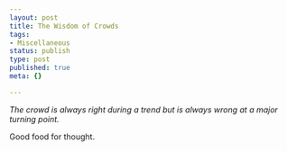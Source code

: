 ```yaml
--- 
layout: post
title: The Wisdom of Crowds
tags: 
- Miscellaneous
status: publish
type: post
published: true
meta: {}

---
```

<em>The crowd is always right during a trend but is always wrong at a major turning point.</em>

  Good food for thought.
